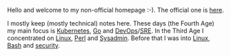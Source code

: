 Hello and welcome to my non-official homepage :-). The official one is [here](https://jreisinger.github.io/).

I mostly keep (mostly technical) notes here. These days (the Fourth Age) my main focus is [Kubernetes](notes/k8s), [Go](https://golang.org/) and [DevOps](https://reisinge.net/notes/mngt/devops)/[SRE](https://reisinge.net/notes/mngt/sre#sre-approach). In the Third Age I concentrated on [Linux](https://en.wikipedia.org/wiki/Linux), [Perl](https://www.perl.org/) and [Sysadmin](https://reisinge.net/notes/mngt/sre#sysadmin-approach). Before that I was into [Linux](https://reisinge.net/notes/linux/), [Bash](https://reisinge.net/notes/shell/) and [security](https://reisinge.net/notes/sec/).

